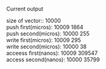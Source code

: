 Current output  

size of vector:: 10000  
push first(micros): 10009 1864  
push second(micros): 10000 255  
write first(micros): 10009 295  
write second(micros): 10000 38  
acceess first(nanos): 10009 309547  
access second(nanos): 10000 35799  
